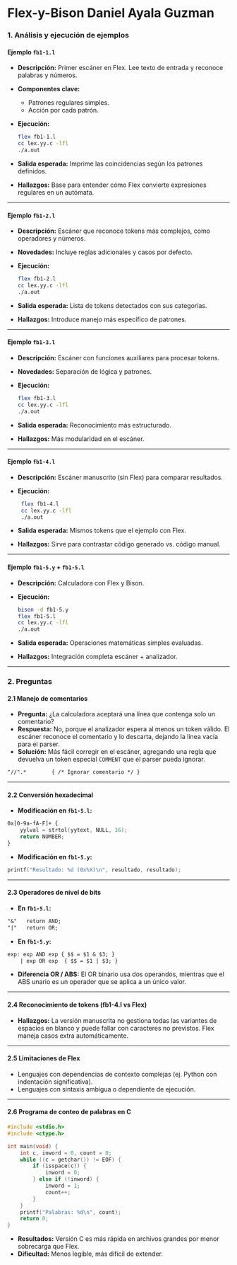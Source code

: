# Flex-y-Bison   Daniel Ayala Guzman

### 1. Análisis y ejecución de ejemplos

#### Ejemplo `fb1-1.l`

* **Descripción:** Primer escáner en Flex. Lee texto de entrada y reconoce palabras y números.
* **Componentes clave:**

  * Patrones regulares simples.
  * Acción por cada patrón.
* **Ejecución:**

  ```bash
  flex fb1-1.l
  cc lex.yy.c -lfl
  ./a.out
  ```
* **Salida esperada:** Imprime las coincidencias según los patrones definidos.
* **Hallazgos:** Base para entender cómo Flex convierte expresiones regulares en un autómata.

---

#### Ejemplo `fb1-2.l`

* **Descripción:** Escáner que reconoce tokens más complejos, como operadores y números.
* **Novedades:** Incluye reglas adicionales y casos por defecto.
* **Ejecución:**

  ```bash
  flex fb1-2.l
  cc lex.yy.c -lfl
  ./a.out
  ```
* **Salida esperada:** Lista de tokens detectados con sus categorías.
* **Hallazgos:** Introduce manejo más específico de patrones.

---

#### Ejemplo `fb1-3.l`

* **Descripción:** Escáner con funciones auxiliares para procesar tokens.
* **Novedades:** Separación de lógica y patrones.
* **Ejecución:**

  ```bash
  flex fb1-3.l
  cc lex.yy.c -lfl
  ./a.out
  ```
* **Salida esperada:** Reconocimiento más estructurado.
* **Hallazgos:** Más modularidad en el escáner.

---

#### Ejemplo `fb1-4.l`

* **Descripción:** Escáner manuscrito (sin Flex) para comparar resultados.
* **Ejecución:**

  ```bash
   flex fb1-4.l
   cc lex.yy.c -lfl
   ./a.out
  ```
* **Salida esperada:** Mismos tokens que el ejemplo con Flex.
* **Hallazgos:** Sirve para contrastar código generado vs. código manual.

---

#### Ejemplo `fb1-5.y` + `fb1-5.l`

* **Descripción:** Calculadora con Flex y Bison.
* **Ejecución:**

  ```bash
  bison -d fb1-5.y
  flex fb1-5.l
  cc lex.yy.c -lfl
  ./a.out
  ```
* **Salida esperada:** Operaciones matemáticas simples evaluadas.
* **Hallazgos:** Integración completa escáner + analizador.

---

### 2. Preguntas

#### 2.1 Manejo de comentarios

* **Pregunta:** ¿La calculadora aceptará una línea que contenga solo un comentario?
* **Respuesta:** No, porque el analizador espera al menos un token válido. El escáner reconoce el comentario y lo descarta, dejando la línea vacía para el parser.
* **Solución:** Más fácil corregir en el escáner, agregando una regla que devuelva un token especial `COMMENT` que el parser pueda ignorar.

```lex
"//".*        { /* Ignorar comentario */ }
```

---

#### 2.2 Conversión hexadecimal

* **Modificación en `fb1-5.l`:**

```lex
0x[0-9a-fA-F]+ {
    yylval = strtol(yytext, NULL, 16);
    return NUMBER;
}
```

* **Modificación en `fb1-5.y`:**

```c
printf("Resultado: %d (0x%X)\n", resultado, resultado);
```

---

#### 2.3 Operadores de nivel de bits

* **En `fb1-5.l`:**

```lex
"&"   return AND;
"|"   return OR;
```

* **En `fb1-5.y`:**

```yacc
exp: exp AND exp { $$ = $1 & $3; }
    | exp OR exp  { $$ = $1 | $3; }
```

* **Diferencia OR / ABS:** El OR binario usa dos operandos, mientras que el ABS unario es un operador que se aplica a un único valor.

---

#### 2.4 Reconocimiento de tokens (fb1-4.l vs Flex)

* **Hallazgos:** La versión manuscrita no gestiona todas las variantes de espacios en blanco y puede fallar con caracteres no previstos. Flex maneja casos extra automáticamente.

---

#### 2.5 Limitaciones de Flex

* Lenguajes con dependencias de contexto complejas (ej. Python con indentación significativa).
* Lenguajes con sintaxis ambigua o dependiente de ejecución.

---

#### 2.6 Programa de conteo de palabras en C

```c
#include <stdio.h>
#include <ctype.h>

int main(void) {
    int c, inword = 0, count = 0;
    while ((c = getchar()) != EOF) {
        if (isspace(c)) {
            inword = 0;
        } else if (!inword) {
            inword = 1;
            count++;
        }
    }
    printf("Palabras: %d\n", count);
    return 0;
}
```

* **Resultados:** Versión C es más rápida en archivos grandes por menor sobrecarga que Flex.
* **Dificultad:** Menos legible, más difícil de extender.
